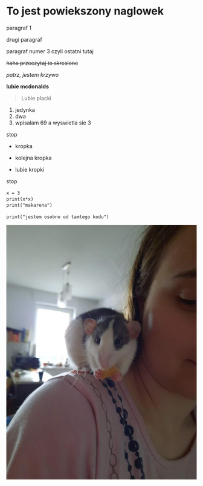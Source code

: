 # To jest powiekszony naglowek

paragraf 1 

drugi paragraf 

paragraf numer 3 czyli ostatni tutaj

~~haha przeczytaj to skreslone~~

*patrz, jestem krzywo*

**lubie mcdonalds**

>Lubie placki

1. jedynka
2. dwa
69. wpisalam 69 a wyswietla sie 3

stop

- kropka
* kolejna kropka
- lubie kropki

stop

~~~
x = 3
print(x*x)
print("makarena")
~~~

`print("jestem osobno od tamtego kodu")`

![Princey <3 ](83740096-8095-44cf-945b-b5563ba8a402.jpg)
